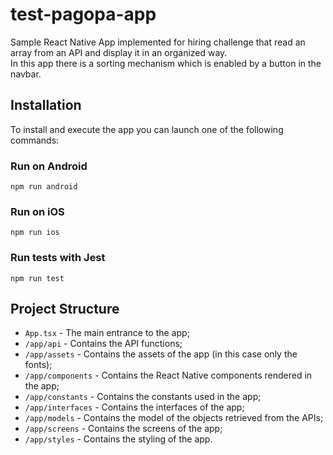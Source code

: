 # test-pagopa-app
Sample React Native App implemented for hiring challenge that read an array from an API and display it in an organized way.\
In this app there is a sorting mechanism which is enabled by a button in the navbar.

## Installation

To install and execute the app you can launch one of the following commands:

### Run on Android

`npm run android`

### Run on iOS

`npm run ios`

### Run tests with Jest

`npm run test`

## Project Structure

- `App.tsx` - The main entrance to the app;
- `/app/api` - Contains the API functions;
- `/app/assets` - Contains the assets of the app (in this case only the fonts);
- `/app/components` - Contains the React Native components rendered in the app;
- `/app/constants` - Contains the constants used in the app;
- `/app/interfaces` - Contains the interfaces of the app;
- `/app/models` - Contains the model of the objects retrieved from the APIs;
- `/app/screens` - Contains the screens of the app;
- `/app/styles` - Contains the styling of the app.
